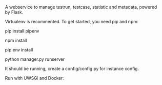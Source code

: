 A webservice to manage testrun, testcase, statistic and metadata, powered by Flask.

Virtualenv is recommented. To get started, you need pip and npm:

pip install pipenv

npm install

pip env install

python manager.py runserver

It should be running, create a config/config.py for instance config.


Run with UWSGI and Docker:
